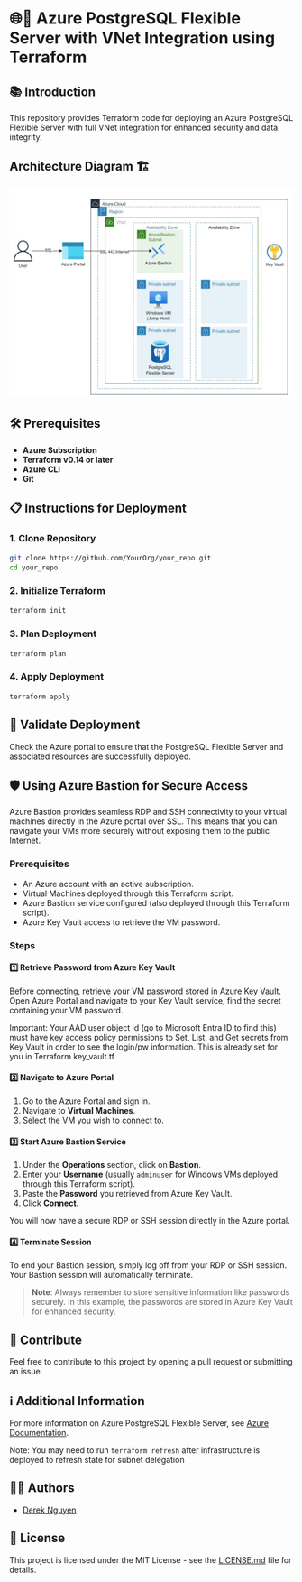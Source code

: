 # 🌐🐘 Azure PostgreSQL Flexible Server with VNet Integration using Terraform

## 📚 Introduction 

This repository provides Terraform code for deploying an Azure PostgreSQL Flexible Server with full VNet integration for enhanced security and data integrity.

## Architecture Diagram :building_construction:
![Architecture Diagram](./architecture.jpg)

## 🛠️ Prerequisites

- **Azure Subscription**
- **Terraform v0.14 or later**
- **Azure CLI**
- **Git**

## 📋 Instructions for Deployment

### 1. **Clone Repository**

```bash
git clone https://github.com/YourOrg/your_repo.git
cd your_repo
```

### 2. **Initialize Terraform**

```bash
terraform init
```

### 3. **Plan Deployment**

```bash
terraform plan
```

### 4. **Apply Deployment**

```bash
terraform apply
```

## 🧐 Validate Deployment

Check the Azure portal to ensure that the PostgreSQL Flexible Server and associated resources are successfully deployed.

## 🛡️ Using Azure Bastion for Secure Access

Azure Bastion provides seamless RDP and SSH connectivity to your virtual machines directly in the Azure portal over SSL. This means that you can navigate your VMs more securely without exposing them to the public Internet.

### Prerequisites

- An Azure account with an active subscription.
- Virtual Machines deployed through this Terraform script.
- Azure Bastion service configured (also deployed through this Terraform script).
- Azure Key Vault access to retrieve the VM password.

### Steps

#### 1️⃣ Retrieve Password from Azure Key Vault

Before connecting, retrieve your VM password stored in Azure Key Vault. Open Azure Portal and navigate to your Key Vault service, find the secret containing your VM password.

Important: Your AAD user object id (go to Microsoft Entra ID to find this) must have key access policy permissions to Set, List, and Get secrets from Key Vault in order to see the login/pw information. This is already set for you in Terraform key_vault.tf

#### 2️⃣ Navigate to Azure Portal

1. Go to the Azure Portal and sign in.
2. Navigate to **Virtual Machines**.
3. Select the VM you wish to connect to.

#### 3️⃣ Start Azure Bastion Service

1. Under the **Operations** section, click on **Bastion**.
2. Enter your **Username** (usually `adminuser` for Windows VMs deployed through this Terraform script).
3. Paste the **Password** you retrieved from Azure Key Vault.
4. Click **Connect**.

You will now have a secure RDP or SSH session directly in the Azure portal.

#### 4️⃣ Terminate Session

To end your Bastion session, simply log off from your RDP or SSH session. Your Bastion session will automatically terminate.

> **Note**: Always remember to store sensitive information like passwords securely. In this example, the passwords are stored in Azure Key Vault for enhanced security.

## 🤝 Contribute

Feel free to contribute to this project by opening a pull request or submitting an issue.

## ℹ️ Additional Information

For more information on Azure PostgreSQL Flexible Server, see [Azure Documentation](https://docs.microsoft.com/azure/postgresql/flexible-server).

Note: You may need to run ```terraform refresh``` after infrastructure is deployed to refresh state for subnet delegation

## 👩‍💼 Authors

- [Derek Nguyen](mailto:dereknguyen@example.com)

## 📝 License

This project is licensed under the MIT License - see the [LICENSE.md](LICENSE.md) file for details.
